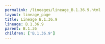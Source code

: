 ```yaml
---
permalink: /lineages/lineage_B.1.36.9.html
layout: lineage_page
title: Lineage B.1.36.9
lineage: B.1.36.9
parent: B.1.36
children: ['B.1.36.9']
---
```

